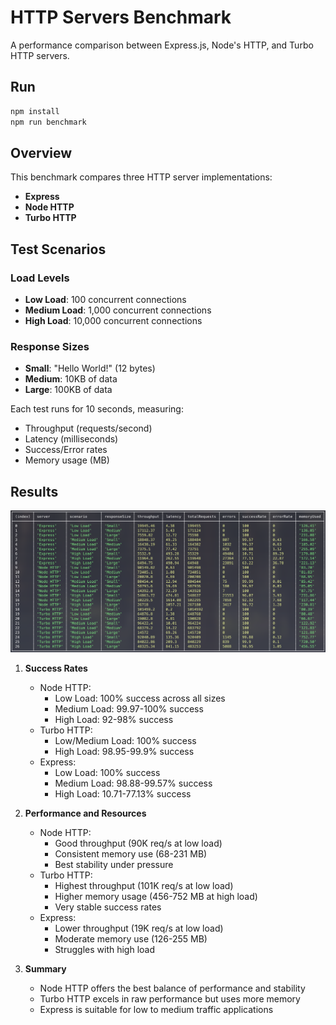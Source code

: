 # HTTP Servers Benchmark

A performance comparison between Express.js, Node's HTTP, and Turbo HTTP servers.

## Run
```bash
npm install
npm run benchmark
```
## Overview

This benchmark compares three HTTP server implementations:
- **Express**
- **Node HTTP**
- **Turbo HTTP**

## Test Scenarios

### Load Levels
- **Low Load**: 100 concurrent connections
- **Medium Load**: 1,000 concurrent connections
- **High Load**: 10,000 concurrent connections

### Response Sizes
- **Small**: "Hello World!" (12 bytes)
- **Medium**: 10KB of data
- **Large**: 100KB of data

Each test runs for 10 seconds, measuring:
- Throughput (requests/second)
- Latency (milliseconds)
- Success/Error rates
- Memory usage (MB)

## Results
![Benchmark Results](./results.png)

1. **Success Rates**
   - Node HTTP:
     * Low Load: 100% success across all sizes
     * Medium Load: 99.97-100% success
     * High Load: 92-98% success
   - Turbo HTTP:
     * Low/Medium Load: 100% success
     * High Load: 98.95-99.9% success
   - Express:
     * Low Load: 100% success
     * Medium Load: 98.88-99.57% success
     * High Load: 10.71-77.13% success

2. **Performance and Resources**
   - Node HTTP:
     * Good throughput (90K req/s at low load)
     * Consistent memory use (68-231 MB)
     * Best stability under pressure
   - Turbo HTTP:
     * Highest throughput (101K req/s at low load)
     * Higher memory usage (456-752 MB at high load)
     * Very stable success rates
   - Express:
     * Lower throughput (19K req/s at low load)
     * Moderate memory use (126-255 MB)
     * Struggles with high load

3. **Summary**
   - Node HTTP offers the best balance of performance and stability
   - Turbo HTTP excels in raw performance but uses more memory
   - Express is suitable for low to medium traffic applications
